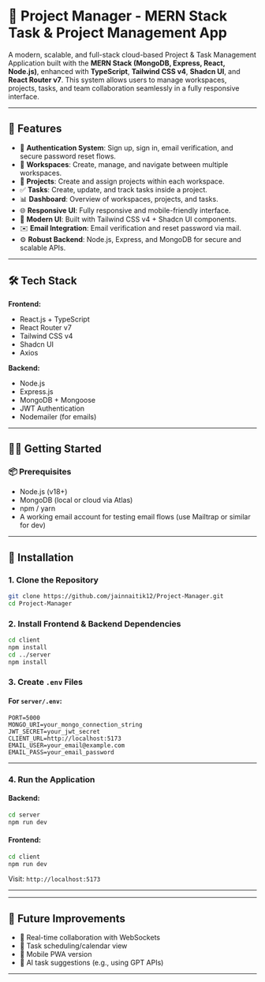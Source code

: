 
# 📁 Project Manager - MERN Stack Task & Project Management App

A modern, scalable, and full-stack cloud-based Project & Task Management Application built with the **MERN Stack (MongoDB, Express, React, Node.js)**, enhanced with **TypeScript**, **Tailwind CSS v4**, **Shadcn UI**, and **React Router v7**. This system allows users to manage workspaces, projects, tasks, and team collaboration seamlessly in a fully responsive interface.

---

## 🚀 Features

- 🔐 **Authentication System**: Sign up, sign in, email verification, and secure password reset flows.
- 🏢 **Workspaces**: Create, manage, and navigate between multiple workspaces.
- 📁 **Projects**: Create and assign projects within each workspace.
- ✅ **Tasks**: Create, update, and track tasks inside a project.
- 📊 **Dashboard**: Overview of workspaces, projects, and tasks.
- 🌐 **Responsive UI**: Fully responsive and mobile-friendly interface.
- 🎨 **Modern UI**: Built with Tailwind CSS v4 + Shadcn UI components.
- ✉️ **Email Integration**: Email verification and reset password via mail.
- ⚙️ **Robust Backend**: Node.js, Express, and MongoDB for secure and scalable APIs.

---

## 🛠️ Tech Stack

**Frontend:**
- React.js + TypeScript
- React Router v7
- Tailwind CSS v4
- Shadcn UI
- Axios

**Backend:**
- Node.js
- Express.js
- MongoDB + Mongoose
- JWT Authentication
- Nodemailer (for emails)

---

## 🧑‍💻 Getting Started

### 📦 Prerequisites

- Node.js (v18+)
- MongoDB (local or cloud via Atlas)
- npm / yarn
- A working email account for testing email flows (use Mailtrap or similar for dev)

---

## 🔧 Installation

### 1. Clone the Repository

```bash
git clone https://github.com/jainnaitik12/Project-Manager.git
cd Project-Manager
```

### 2. Install Frontend & Backend Dependencies

```bash
cd client
npm install
cd ../server
npm install
```

### 3. Create `.env` Files

#### For `server/.env`:

```env
PORT=5000
MONGO_URI=your_mongo_connection_string
JWT_SECRET=your_jwt_secret
CLIENT_URL=http://localhost:5173
EMAIL_USER=your_email@example.com
EMAIL_PASS=your_email_password
```

---

### 4. Run the Application

#### Backend:

```bash
cd server
npm run dev
```

#### Frontend:

```bash
cd client
npm run dev
```

Visit: `http://localhost:5173`

---



---

## 📌 Future Improvements

- 🔁 Real-time collaboration with WebSockets
- 📆 Task scheduling/calendar view
- 📱 Mobile PWA version
- 🧠 AI task suggestions (e.g., using GPT APIs)

---





